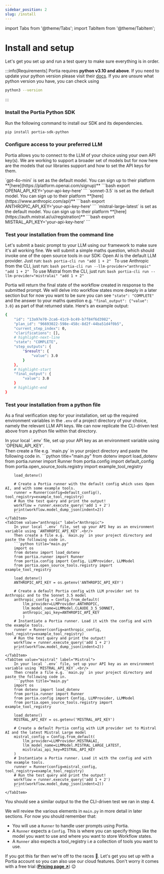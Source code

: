 ```yaml
---
sidebar_position: 2
slug: /install
---
```


import Tabs from '@theme/Tabs';
import TabItem from '@theme/TabItem';

# Install and setup
Let's get you set up and run a test query to make sure everything is in order.

:::info[Requirements]
Portia requires **python v3.10 and above**. If you need to update your python version please visit their [docs](https://python.org/downloads/). If you are unsure what python version you have, you can check using
```bash
python3 --version
```
:::

### Install the Portia Python SDK
Run the following command to install our SDK and its dependencies.
```bash
pip install portia-sdk-python
```

### Configure access to your preferred LLM
Portia allows you to connect to the LLM of your choice using your own API key(s). We are working to support a broader set of models but for now here are the models that our libraries support and how to set the API keys for them.

<Tabs groupId="llm-provider">
    <TabItem value="openai" label="Open AI" default>
    `gpt-4o-mini` is set as the default model. You can sign up to their platform **[here](https://platform.openai.com/signup)**
    ```bash
    export OPENAI_API_KEY='your-api-key-here'
    ```
    </TabItem>
    <TabItem value="anthropic" label="Anthropic">
    `sonnet-3.5` is set as the default model. You can sign up to their platform **[here](https://www.anthropic.com/api)**
    ```bash
    export ANTHROPIC_API_KEY='your-api-key-here'
    ```
    </TabItem>
    <TabItem value="mistral" label="Mistral">
    `mistral-large-latest` is set as the default model. You can sign up to their platform **[here](https://auth.mistral.ai/ui/registration)**
    ```bash
    export MISTRAL_API_KEY='your-api-key-here'
    ```
    </TabItem>
</Tabs>

### Test your installation from the command line
Let's submit a basic prompt to your LLM using our framework to make sure it's all working fine. We will submit a simple maths question, which should invoke one of the open source tools in our SDK:
<Tabs groupId="llm-provider">
    <TabItem value="openai" label="Open AI" default>
    Open AI is the default LLM provider. Just run:
    ```bash
    portia-cli run "add 1 + 2"
    ```
    </TabItem>
    <TabItem value="anthropic" label="Anthropic">
    To use Anthropic from the CLI, just run:
    ```bash
    portia-cli run --llm-provider="anthropic" "add 1 + 2"
    ```
    </TabItem>
    <TabItem value="mistral" label="Mistral">
    To use Mistral from the CLI, just run:
    ```bash
    portia-cli run --llm-provider="mistralai" "add 1 + 2"
    ```
    </TabItem>
</Tabs>

Portia will return the final state of the workflow created in response to the submitted prompt. We will delve into workflow states more deeply in a later section but for now you want to be sure you can see `"state": "COMPLETE"` and the answer to your maths question e.g. `"final_output": {"value": 3.0}` as part of that returned state. Here's an example output:
```bash
{
    "id": "13a97e70-2ca6-41c9-bc49-b7f84f6d3982",
    "plan_id": "96693022-598e-458c-8d2f-44ba51d4f0b5",
    "current_step_index": 0,
    "clarifications": [],
    # highlight-next-line
    "state": "COMPLETE",
    "step_outputs": {
        "$result": {
            "value": 3.0
        }
    },
    # highlight-start
    "final_output": {
        "value": 3.0
    }
    # highlight-end
}
```

### Test your installation from a python file
As a final verification step for your installation, set up the required environment variables in the `.env` of a project directory of your choice, namely the relevant LLM API keys. We can now replicate the CLI-driven test above from a python file within that directory.

<Tabs groupId="llm-provider">
    <TabItem value="openai" label="Open AI" default>
        In your local `.env` file, set up your API key as an environment variable using `OPENAI_API_KEY`.<br/>
        Then create a file e.g. `main.py` in your project directory and paste the following code in.
        ```python title="main.py"
        from dotenv import load_dotenv
        from portia.runner import Runner
        from portia.config import default_config
        from portia.open_source_tools.registry import example_tool_registry

        load_dotenv()

        # Create a Portia runner with the default config which uses Open AI, and with some example tools.
        runner = Runner(config=default_config(), tool_registry=example_tool_registry)
        # Run the test query and print the output!
        workflow = runner.execute_query('add 1 + 2')
        print(workflow.model_dump_json(indent=2))
        ```
    </TabItem>
    <TabItem value="anthropic" label="Anthropic">
        In your local `.env` file, set up your API key as an environment variable using `ANTHROPIC_API_KEY`.<br/>
        Then create a file e.g. `main.py` in your project directory and paste the following code in.
        ```python title="main.py"
        import os
        from dotenv import load_dotenv
        from portia.runner import Runner
        from portia.config import Config, LLMProvider, LLMModel
        from portia.open_source_tools.registry import example_tool_registry

        load_dotenv()
        ANTHROPIC_API_KEY = os.getenv('ANTHROPIC_API_KEY')

        # Create a default Portia config with LLM provider set to Anthropic and to the Sonnet 3.5 model
        anthropic_config = Config.from_default(
            llm_provider=LLMProvider.ANTHROPIC,
            llm_model_name=LLMModel.CLAUDE_3_5_SONNET,
            anthropic_api_key=ANTHROPIC_API_KEY
            )
        # Instantiate a Portia runner. Load it with the config and with the example tools.
        runner = Runner(config=anthropic_config, tool_registry=example_tool_registry)
        # Run the test query and print the output!
        workflow = runner.execute_query('add 1 + 2')
        print(workflow.model_dump_json(indent=2))
        ```
    </TabItem>
    <TabItem value="mistral" label="Mistral">
        In your local `.env` file, set up your API key as an environment variable using `MISTRAL_API_KEY`.<br/>
        Then create a file e.g. `main.py` in your project directory and paste the following code in.
        ```python title="main.py"
        import os
        from dotenv import load_dotenv
        from portia.runner import Runner
        from portia.config import Config, LLMProvider, LLMModel
        from portia.open_source_tools.registry import example_tool_registry

        load_dotenv()
        MISTRAL_API_KEY = os.getenv('MISTRAL_API_KEY')

        # Create a default Portia config with LLM provider set to Mistral AI and the latest Mistral Large model
        mistral_config = Config.from_default(
            llm_provider=LLMProvider.MISTRALAI,
            llm_model_name=LLMModel.MISTRAL_LARGE_LATEST,
            mistralai_api_key=MISTRAL_API_KEY
        )
        # Instantiate a Portia runner. Load it with the config and with the example tools.
        runner = Runner(config=mistral_config, tool_registry=example_tool_registry)
        # Run the test query and print the output!
        workflow = runner.execute_query('add 1 + 2')
        print(workflow.model_dump_json(indent=2))
        ```
    </TabItem>
</Tabs>


You should see a similar output to the the CLI-driven test we ran in step 4.

We will review the various elements in `main.py` in more detail in later sections. For now you should remember that:
- You will use a `Runner` to handle user prompts using Portia.
- A `Runner` expects a `Config`. This is where you can specify things like the model you want to use and where you want to store Workflow states.
- A `Runner` also expects a tool_registry i.e a collection of tools you want to use.

If you got this far then we're off to the races :racehorse:. Let's get you set up with a Portia account so you can also use our cloud features. 
Don't worry it comes with a free trial (<a href="https://www.portialabs.ai/pricing" target="_blank">**Pricing page ↗**</a>) :wink:

